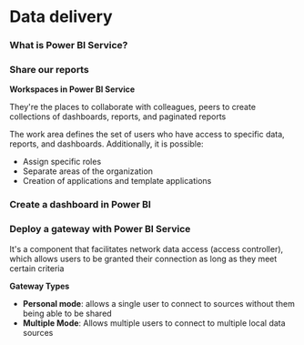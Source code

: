# Data delivery

### What is Power BI Service?

### Share our reports

**Workspaces in Power BI Service**

They're the places to collaborate with colleagues, peers to create collections of dashboards, reports, and paginated reports

The work area defines the set of users who have access to specific data, reports, and dashboards. Additionally, it is possible:

* Assign specific roles
* Separate areas of the organization
* Creation of applications and template applications

### Create a dashboard in Power BI

### Deploy a gateway with Power BI Service

It's a component that facilitates network data access (access controller), which allows users to be granted their connection as long as they meet certain criteria

**Gateway Types**

* **Personal mode**: allows a single user to connect to sources without them being able to be shared
* **Multiple Mode**: Allows multiple users to connect to multiple local data sources
